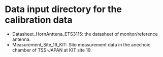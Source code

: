 # Data input directory for the calibration data
* Datasheet_HornAnttena_ETS3115: the datasheet of monitor/reference antenna.
* Measurement_Site_19_KIT: Site measurement data in the anechoic chamber of TSS-JAPAN at KIT site 19.
